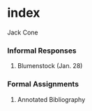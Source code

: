 # index 

Jack Cone

### Informal Responses 

1. Blumenstock (Jan. 28)

### Formal Assignments 

1. Annotated Bibliography 
